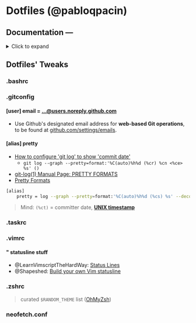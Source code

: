 # Dotfiles (@pabloqpacin)

## Documentation —


<details>
<summary>Click to expand</summary>

### dotfiles
- @AndrewBurguess: [Dotfiles! Here's how I organize them](https://youtu.be/5oXy6ktYs7I)
- @sudopluto: [Using Chezmoi to Automate dotfiles / Config Files (+ my bashrc)](https://youtu.be/id5UKYuX4-A) <!--CONTAINERZ-->


#### @Fireship: [~/.dotfiles in 100 Seconds]((https://youtu.be/r_MpUP6aKiQ&ab_channel=Fireship))
<!-- - Theme? -->
- notice easy ZSH **prompt** tweaks
- keep files like `.zsh_history` in `~/`
- relevant **symlinks** as in our [mvlns.sh script](/scripts/mvlns.sh)
<!-- - ~~brew~~ but **curl** (!) -->


#### for reference <!--Models/Samples/Examples/References-->
- [@AndrewBurguess](https://github.com/andrew8088/dotfiles)
- [@bashbunni](https://github.com/bashbunni/dotfiles)
- [@ChristianLempa](https://github.com/ChristianLempa/dotfiles)
- [@LukeSmithxyz](https://github.com/LukeSmithxyz/voidrice) <!--LARBS-->
- [@reedrw](https://github.com/reedrw/dotfiles)
- [@sudopluto](https://github.com/sudopluto/dotfiles)
- [@ThePrimeagen](https://github.com/ThePrimeagen/.dotfiles)


### vim stuff

- @Leeren: [Vim: Tutorial on Editing, Navigation, and File Management (2018) [1h]](https://youtu.be/E-ZbrtoSuzw&ab_channel=Leeren)

> mind documentation outside of repo


</details>

## Dotfiles' Tweaks

### .bashrc
<!-- Default 🥱 -->

### .gitconfig

#### [user] email = ...@users.noreply.github.com
- Use Github's designated email address for **web-based Git operations**, to be found at [github.com/settings/emails](https://github.com/settings/emails).

#### [alias] pretty
- [How to configure 'git log' to show 'commit date'](https://stackoverflow.com/questions/14243380/how-to-configure-git-log-to-show-commit-date)
  - `git log --graph --pretty=format:'%C(auto)%h%d (%cr) %cn <%ce> %s' ()`
- [git-log(1) Manual Page: PRETTY FORMATS](https://mirrors.edge.kernel.org/pub/software/scm/git/docs/git-log.html#_pretty_formats)
- [Pretty Formats](https://git-scm.com/docs/pretty-formats/2.39.0)

```bash
[alias]
    pretty = log --graph --pretty=format:'%C(auto)%h%d (%cs) %s' --decorate
```

> Mind: `(%ct)` = committer date, **[UNIX timestamp](https://www.unixtimestamp.com/#:~:text=What%20is%20the%20unix%20time,date%20and%20the%20Unix%20Epoch.)**

<!--
(### ssh)
-->

### .taskrc
<!-- Default 🥱 -->

### .vimrc


#### " statusline stuff
- @LearnVimscriptTheHardWay: [Status Lines](https://learnvimscriptthehardway.stevelosh.com/chapters/17.html)
- @Shapeshed: [Build your own Vim statusline](https://shapeshed.com/vim-statuslines/)



### .zshrc

> curated `$RANDOM_THEME` list ([OhMyZsh](https://github.com/ohmyzsh/ohmyzsh))


### neofetch.conf

<!--
- Couldn't quite manage to **symlink** the actual neofetch config file
- Therefore I keep my custom dotfile, which I may `mv` to the given box
-->
